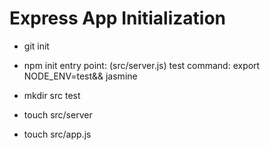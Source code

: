 # Express App Initialization

- git init

- npm init
entry point: (src/server.js)
test command: export NODE_ENV=test&& jasmine

- mkdir src test

- touch src/server

- touch src/app.js

